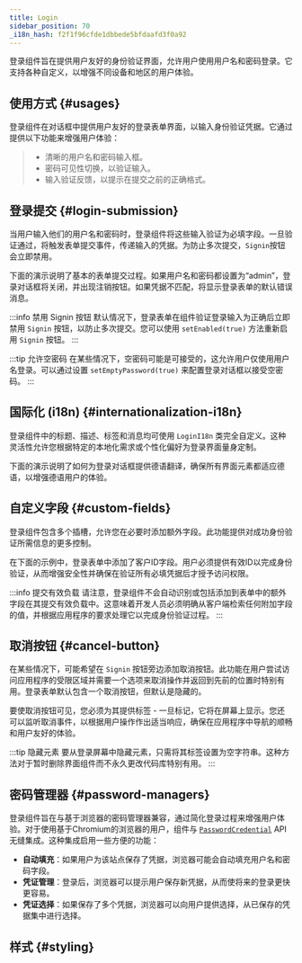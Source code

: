 ```yaml
---
title: Login
sidebar_position: 70
_i18n_hash: f2f1f96cfde1dbbede5bfdaafd3f0a92
---
```

<DocChip chip='shadow' />
<DocChip chip='name' label="dwc-login" />
<DocChip chip='since' label='24.01' />
<JavadocLink type="login" location="com/webforj/component/login/Login" top='true'/>

登录组件旨在提供用户友好的身份验证界面，允许用户使用用户名和密码登录。它支持各种自定义，以增强不同设备和地区的用户体验。

<ComponentDemo 
path='/webforj/loginbasic?' 
javaE='https://raw.githubusercontent.com/webforj/webforj-documentation/refs/heads/main/src/main/java/com/webforj/samples/views/login/LoginBasicView.java'
height = '450px'
/>

## 使用方式 {#usages}

登录组件在对话框中提供用户友好的登录表单界面，以输入身份验证凭据。它通过提供以下功能来增强用户体验：
   >- 清晰的用户名和密码输入框。
   >- 密码可见性切换，以验证输入。
   >- 输入验证反馈，以提示在提交之前的正确格式。

## 登录提交 {#login-submission}

当用户输入他们的用户名和密码时，登录组件将这些输入验证为必填字段。一旦验证通过，将触发表单提交事件，传递输入的凭据。为防止多次提交，`Signin`按钮会立即禁用。

下面的演示说明了基本的表单提交过程。如果用户名和密码都设置为“admin”，登录对话框将关闭，并出现注销按钮。如果凭据不匹配，将显示登录表单的默认错误消息。

<ComponentDemo 
path='/webforj/loginsubmission?' 
javaE='https://raw.githubusercontent.com/webforj/webforj-documentation/refs/heads/main/src/main/java/com/webforj/samples/views/login/LoginSubmissionView.java'
height = '450px'
/>

:::info 禁用 Signin 按钮
默认情况下，登录表单在组件验证登录输入为正确后立即禁用 `Signin` 按钮，以防止多次提交。您可以使用 `setEnabled(true)` 方法重新启用 `Signin` 按钮。
:::

:::tip 允许空密码
在某些情况下，空密码可能是可接受的，这允许用户仅使用用户名登录。可以通过设置 `setEmptyPassword(true)` 来配置登录对话框以接受空密码。
:::

## 国际化 (i18n) {#internationalization-i18n}

登录组件中的标题、描述、标签和消息均可使用 `LoginI18n` 类完全自定义。这种灵活性允许您根据特定的本地化需求或个性化偏好为登录界面量身定制。

下面的演示说明了如何为登录对话框提供德语翻译，确保所有界面元素都适应德语，以增强德语用户的体验。

<ComponentDemo 
path='/webforj/logininternationalization?' 
javaE='https://raw.githubusercontent.com/webforj/webforj-documentation/refs/heads/main/src/main/java/com/webforj/samples/views/login/LoginInternationalizationView.java'
height = '500px'
/>

## 自定义字段 {#custom-fields}

登录组件包含多个插槽，允许您在必要时添加额外字段。此功能提供对成功身份验证所需信息的更多控制。

在下面的示例中，登录表单中添加了客户ID字段。用户必须提供有效ID以完成身份验证，从而增强安全性并确保在验证所有必填凭据后才授予访问权限。

<ComponentDemo 
path='/webforj/logincustomfields?' 
javaE='https://raw.githubusercontent.com/webforj/webforj-documentation/refs/heads/main/src/main/java/com/webforj/samples/views/login/LoginCustomFieldsView.java'
cssURL='/css/login/loginCustomFields.css'
height = '700px'
/>

:::info 提交有效负载
请注意，登录组件不会自动识别或包括添加到表单中的额外字段在其提交有效负载中。这意味着开发人员必须明确从客户端检索任何附加字段的值，并根据应用程序的要求处理它以完成身份验证过程。
:::

## 取消按钮 {#cancel-button}

在某些情况下，可能希望在 `Signin` 按钮旁边添加取消按钮。此功能在用户尝试访问应用程序的受限区域并需要一个选项来取消操作并返回到先前的位置时特别有用。登录表单默认包含一个取消按钮，但默认是隐藏的。

要使取消按钮可见，您必须为其提供标签 - 一旦标记，它将在屏幕上显示。您还可以监听取消事件，以根据用户操作作出适当响应，确保在应用程序中导航的顺畅和用户友好的体验。

<ComponentDemo 
path='/webforj/logincancelbutton?' 
javaE='https://raw.githubusercontent.com/webforj/webforj-documentation/refs/heads/main/src/main/java/com/webforj/samples/views/login/LoginCancelButtonView.java'
height = '450px'
/>

:::tip 隐藏元素
要从登录屏幕中隐藏元素，只需将其标签设置为空字符串。这种方法对于暂时删除界面组件而不永久更改代码库特别有用。
:::

## 密码管理器 {#password-managers}

登录组件旨在与基于浏览器的密码管理器兼容，通过简化登录过程来增强用户体验。对于使用基于Chromium的浏览器的用户，组件与 [`PasswordCredential`](https://developer.mozilla.org/en-US/docs/Web/API/PasswordCredential) API 无缝集成。这种集成启用一些方便的功能：

- **自动填充**：如果用户为该站点保存了凭据，浏览器可能会自动填充用户名和密码字段。
- **凭证管理**：登录后，浏览器可以提示用户保存新凭据，从而使将来的登录更快更容易。
- **凭证选择**：如果保存了多个凭据，浏览器可以向用户提供选择，从已保存的凭据集中进行选择。

## 样式 {#styling}

<TableBuilder name="Login" />
